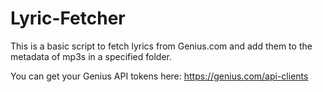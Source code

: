 # Lyric-Fetcher
This is a basic script to fetch lyrics from Genius.com and add them to the metadata of mp3s in a specified folder.

You can get your Genius API tokens here: https://genius.com/api-clients

